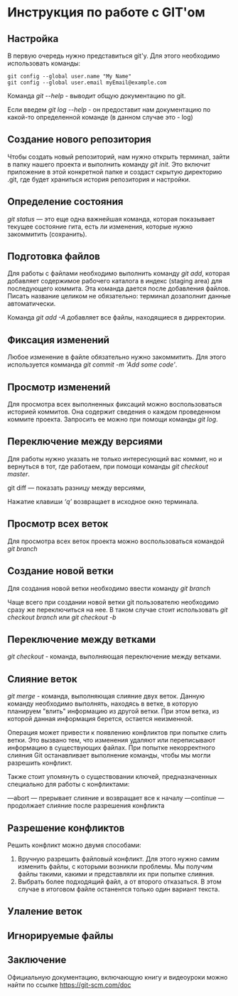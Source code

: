 # Инструкция по работе с GIT'ом

## Настройка

В первую очередь нужно представиться git'у. Для этого необходимо использовать команды:

    git config --global user.name "My Name"
    git config --global user.email myEmail@example.com

Команда *git --help* - выводит общую документацию по git.

Если введем *git log --help* - он предоставит нам документацию по какой-то определенной команде (в данном случае это - log)

## Создание нового репозитория

Чтобы создать новый репозиторий, нам нужно открыть терминал, зайти в папку нашего проекта и выполнить команду *git init*. Это включит приложение в этой конкретной папке и создаст скрытую директорию .git, где будет храниться история репозитория и настройки.

## Определение состояния

*git status* — это еще одна важнейшая команда, которая показывает текущее состояние гита, есть 
ли изменения, которые нужно закоммитить
(сохранить).

## Подготовка файлов

Для работы с файлами необходимо выполнить команду *git add*, которая добавляет содержимое рабочего каталога в индекс (staging area) для последующего коммита. Эта команда дается после добавления
файлов. Писать название целиком не обязательно: терминал дозаполнит данные автоматически.

Команда *git add -A* добавляет все файлы, находящиеся в дирректории.

## Фиксация изменений

Любое изменение в файле обязательно нужно закоммитить. Для этого используется комманда *git commit -m 'Add some code'*.

## Просмотр изменений

Для просмотра всех выполненных фиксаций можно воспользоваться историей коммитов. Она содержит сведения о каждом проведенном коммите проекта. Запросить ее можно при помощи команды *git log*.

## Переключение между версиями

Для работы нужно указать не только
интересующий вас коммит, но и вернуться в тот, где работаем, при помощи команды *git checkout master*.

git diff — показать разницу между версиями,

Нажатие клавиши *‘q’* возвращает в исходное окно терминала.

## Просмотр всех веток

Для просмотра всех веток проекта можно воспользоваться командой *git branch*

## Создание новой ветки

Для создания новой ветки необходимо ввести команду *git branch <name of new branch>*

Чаще всего при создании новой ветки git пользователю необходимо сразу же переключиться на нее. В таком случае стоит использовать *git checkout branch <name of new branch>* или *git checkout -b <name of branch>*

## Переключение между ветками

*git checkout <name of new branch>* - команда, выполняющая переключение между ветками.

## Слияние веток

*git merge <name of merged branch>* - команда, выполняющая слияние двух веток. 
Данную команду необходимо выполнять, находясь в ветке, в которую планируем "влить" информацию из другой ветки. При этом ветка, из которой данная информация берется, остается неизменной.

Операция может привести к появлению конфликтов при попытке слить ветки. Это вызвано тем, что изменения удаляют или переписывают информацию в существующих файлах. При попытке некорректного слияния Git останавливает выполнение команды, чтобы мы могли разрешить конфликт.

Также стоит упомянуть о существовании ключей, предназначенных специально для работы с конфликтами:

—abort — прерывает слияние и возвращает все к началу
—continue — продолжает слияние после разрешения конфликта

## Разрешение конфликтов

Решить конфликт можно двумя способами:

1. Вручную разрешить файловый конфликт. Для этого нужно самим изменить файлы, с которыми возникли проблемы. Мы получим файлы такими, какими и представляли их при попытке слияния.
2. Выбрать более подходящий файл, а от второго отказаться. В этом случае в итоговом файле останентся только один вариант текста.

## Улаление веток

## Игнорируемые файлы


## Заключение

Официальную документацию, включающую книгу и видеоуроки можно найти по ссылке https://git-scm.com/doc